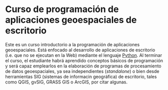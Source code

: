 # Curso de programación de aplicaciones geoespaciales de escritorio

Este es un curso introductorio a la programación de aplicaciones geoespaciales. Está enfocado al desarrollo de aplicaciones de escritorio (i.e. que no se ejecutan en la Web) mediante el lenguaje [Python](https://www.python.org). Al terminar el curso, el estudiante habrá aprendido conceptos básicos de programación y será capaz emplearlos en la elaboración de programas de procesamiento de datos geoespaciales, ya sea independientes (_standalone_) o bien desde herramientas SIG (sistemas de informacin geográfica) de escritorio, tales como QGIS, gvSIG, GRASS GIS o ArcGIS, por citar algunas.

